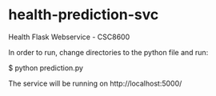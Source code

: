 # health-prediction-svc
Health Flask Webservice - CSC8600

In order to run, change directories to the python file and run:

$ python prediction.py

The service will be running on http://localhost:5000/
